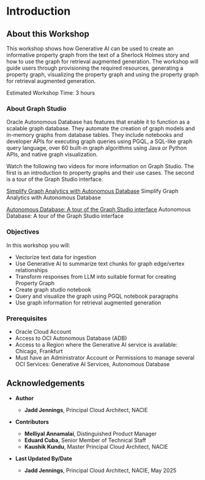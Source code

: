 # Introduction

## About this Workshop

This workshop shows how Generative AI can be used to create an informative property graph from the text of a Sherlock Holmes story and  how to use the graph for retrieval augmented generation. The workshop will guide users through provisioning the required resources, generating a property graph, visualizing the property graph and using the property graph for retrieval augmented generation. 

Estimated Workshop Time: 3 hours 

### About Graph Studio
Oracle Autonomous Database has features that enable it to function as a scalable graph database. They automate the creation of graph models and in-memory graphs from database tables. They include notebooks and developer APIs for executing graph queries using PGQL, a SQL-like graph query language, over 60 built-in graph algorithms using Java or Python APIs, and native graph visualization.

Watch the following two videos for more information on Graph Studio. The first is an introduction to property graphs and their use cases. The second is a tour of the Graph Studio interface.

[Simplify Graph Analytics with Autonomous Database](youtube:eCd-969hrak)   Simplify Graph Analytics with Autonomous Database   

[Autonomous Database: A tour of the Graph Studio interface](youtube:S6Q-IJcBkU0)   Autonomous Database: A tour of the Graph Studio interface


### Objectives

In this workshop you will:
* Vectorize text data for ingestion
* Use Generative AI to summarize text chunks for graph edge/vertex relationships 
* Transform responses from LLM into suitable format for creating Property Graph
* Create graph studio notebook
* Query and visualize the graph using PGQL notebook paragraphs
* Use graph information for retrieval augmented generation

### Prerequisites

* Oracle Cloud Account   
* Access to OCI Autonomous Database (ADB)
* Access to a Region where the Generative AI service is available: Chicago, Frankfurt
* Must have an Administrator Account or Permissions to manage several OCI Services: Generative AI Services, Autonomous Database 
 
<!---
* A database user with the correct roles and privileges for working with **Graph Studio**. That is, successful completion of Lab 1 of the [Get Started with Graph Studio workshop](https://oracle-livelabs.github.io/adb/shared/adb-graph/workshops/freetier/index.html?lab=lab-1-create-graph-user)
--->


## Acknowledgements

* **Author**
    * **Jadd Jennings**, Principal Cloud Architect, NACIE

* **Contributors**
    * **Melliyal Annamalai**,  Distinguished Product Manager
    * **Eduard Cuba**,  Senior Member of Technical Staff
    * **Kaushik Kundu**, Master Principal Cloud Architect, NACIE


* **Last Updated By/Date**
    * **Jadd Jennings**, Principal Cloud Architect, NACIE, May 2025
